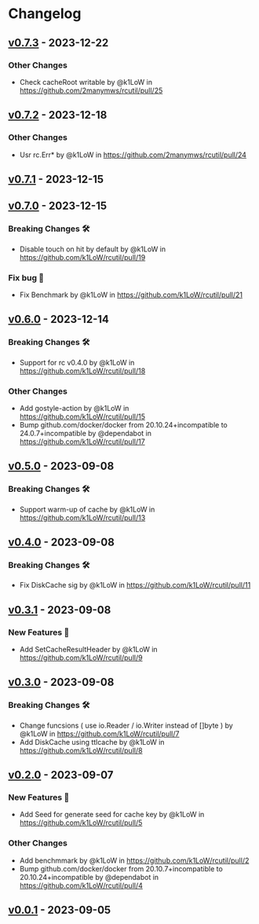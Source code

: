 # Changelog

## [v0.7.3](https://github.com/2manymws/rcutil/compare/v0.7.2...v0.7.3) - 2023-12-22
### Other Changes
- Check cacheRoot writable by @k1LoW in https://github.com/2manymws/rcutil/pull/25

## [v0.7.2](https://github.com/2manymws/rcutil/compare/v0.7.1...v0.7.2) - 2023-12-18
### Other Changes
- Usr rc.Err* by @k1LoW in https://github.com/2manymws/rcutil/pull/24

## [v0.7.1](https://github.com/2manymws/rcutil/compare/v0.7.0...v0.7.1) - 2023-12-15

## [v0.7.0](https://github.com/k1LoW/rcutil/compare/v0.6.0...v0.7.0) - 2023-12-15
### Breaking Changes 🛠
- Disable touch on hit by default by @k1LoW in https://github.com/k1LoW/rcutil/pull/19
### Fix bug 🐛
- Fix Benchmark by @k1LoW in https://github.com/k1LoW/rcutil/pull/21

## [v0.6.0](https://github.com/k1LoW/rcutil/compare/v0.5.0...v0.6.0) - 2023-12-14
### Breaking Changes 🛠
- Support for rc v0.4.0 by @k1LoW in https://github.com/k1LoW/rcutil/pull/18
### Other Changes
- Add gostyle-action by @k1LoW in https://github.com/k1LoW/rcutil/pull/15
- Bump github.com/docker/docker from 20.10.24+incompatible to 24.0.7+incompatible by @dependabot in https://github.com/k1LoW/rcutil/pull/17

## [v0.5.0](https://github.com/k1LoW/rcutil/compare/v0.4.0...v0.5.0) - 2023-09-08
### Breaking Changes 🛠
- Support warm-up of cache by @k1LoW in https://github.com/k1LoW/rcutil/pull/13

## [v0.4.0](https://github.com/k1LoW/rcutil/compare/v0.3.1...v0.4.0) - 2023-09-08
### Breaking Changes 🛠
- Fix DiskCache sig by @k1LoW in https://github.com/k1LoW/rcutil/pull/11

## [v0.3.1](https://github.com/k1LoW/rcutil/compare/v0.3.0...v0.3.1) - 2023-09-08
### New Features 🎉
- Add SetCacheResultHeader by @k1LoW in https://github.com/k1LoW/rcutil/pull/9

## [v0.3.0](https://github.com/k1LoW/rcutil/compare/v0.2.0...v0.3.0) - 2023-09-08
### Breaking Changes 🛠
- Change funcsions ( use io.Reader / io.Writer instead of []byte ) by @k1LoW in https://github.com/k1LoW/rcutil/pull/7
- Add DiskCache using ttlcache by @k1LoW in https://github.com/k1LoW/rcutil/pull/8

## [v0.2.0](https://github.com/k1LoW/rcutil/compare/v0.1.0...v0.2.0) - 2023-09-07
### New Features 🎉
- Add Seed for generate seed for cache key by @k1LoW in https://github.com/k1LoW/rcutil/pull/5
### Other Changes
- Add benchmmark by @k1LoW in https://github.com/k1LoW/rcutil/pull/2
- Bump github.com/docker/docker from 20.10.7+incompatible to 20.10.24+incompatible by @dependabot in https://github.com/k1LoW/rcutil/pull/4

## [v0.0.1](https://github.com/k1LoW/rcutil/commits/v0.0.1) - 2023-09-05
